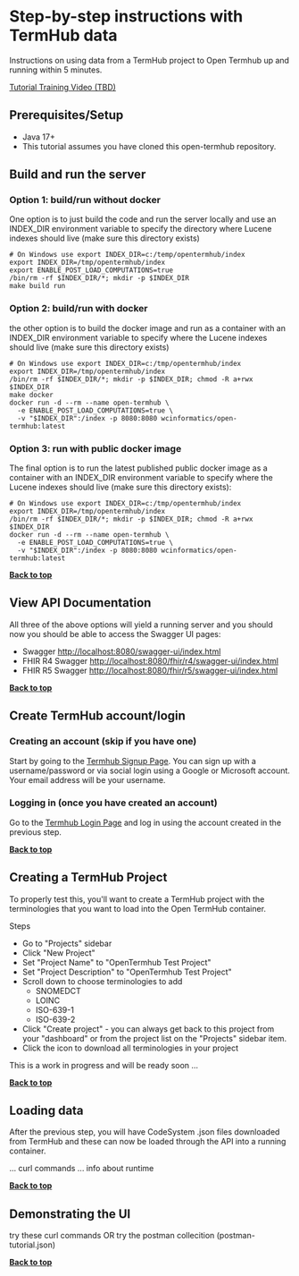 # Step-by-step instructions with TermHub data
Instructions on using data from a TermHub project to Open Termhub up and running within 5 minutes.

[Tutorial Training Video (TBD)](TBD)

## Prerequisites/Setup
* Java 17+
* This tutorial assumes you have cloned this open-termhub repository.


## Build and run the server

### Option 1: build/run without docker

One option is to just build the code and run the server locally and use an INDEX_DIR environment variable to specify the directory where Lucene indexes should live (make sure this directory exists)

```
# On Windows use export INDEX_DIR=c:/temp/opentermhub/index
export INDEX_DIR=/tmp/opentermhub/index
export ENABLE_POST_LOAD_COMPUTATIONS=true
/bin/rm -rf $INDEX_DIR/*; mkdir -p $INDEX_DIR
make build run
```

### Option 2: build/run with docker

the other option is to build the docker image and run as a container with an INDEX_DIR environment variable to specify where the Lucene indexes should live (make sure this directory exists)

```
# On Windows use export INDEX_DIR=c:/tmp/opentermhub/index
export INDEX_DIR=/tmp/opentermhub/index
/bin/rm -rf $INDEX_DIR/*; mkdir -p $INDEX_DIR; chmod -R a+rwx $INDEX_DIR
make docker
docker run -d --rm --name open-termhub \
  -e ENABLE_POST_LOAD_COMPUTATIONS=true \
  -v "$INDEX_DIR":/index -p 8080:8080 wcinformatics/open-termhub:latest
```

### Option 3: run with public docker image

The final option is to run the latest published public docker image as a container with an INDEX_DIR environment variable to specify where the Lucene indexes should live (make sure this directory exists):

```
# On Windows use export INDEX_DIR=c:/tmp/opentermhub/index
export INDEX_DIR=/tmp/opentermhub/index
/bin/rm -rf $INDEX_DIR/*; mkdir -p $INDEX_DIR; chmod -R a+rwx $INDEX_DIR
docker run -d --rm --name open-termhub \
  -e ENABLE_POST_LOAD_COMPUTATIONS=true \
  -v "$INDEX_DIR":/index -p 8080:8080 wcinformatics/open-termhub:latest
```

**[Back to top](#step-by-step-instructions-with-termhub-data)**

## View API Documentation

All three of the above options will yield a running server and you should now you should be able to access the Swagger UI pages:
* Swagger [http://localhost:8080/swagger-ui/index.html](http://localhost:8080/swagger-ui/index.html)
* FHIR R4 Swagger [http://localhost:8080/fhir/r4/swagger-ui/index.html](http://localhost:8080/fhir/r4/swagger-ui/index.html)
* FHIR R5 Swagger [http://localhost:8080/fhir/r5/swagger-ui/index.html](http://localhost:8080/fhir/r5/swagger-ui/index.html)


**[Back to top](#step-by-step-instructions-with-termhub-data)**

## Create TermHub account/login

### Creating an account (skip if you have one)

Start by going to the [Termhub Signup Page](https://app.terminologyhub.com/signup).  You can sign up with a username/password or via social login using a Google or Microsoft account.  Your email address will be your username.

### Logging in (once you have created an account)

Go to the [Termhub Login Page](https://app.terminologyhub.com/login) and log in using the account created in the previous step.

**[Back to top](#step-by-step-instructions-with-termhub-data)**

## Creating a TermHub Project

To properly test this, you'll want to create a TermHub project with the terminologies that you want to load into the Open TermHub container.

Steps
* Go to "Projects" sidebar
* Click "New Project"
* Set "Project Name" to "OpenTermhub Test Project"
* Set "Project Description" to "OpenTermhub Test Project"
* Scroll down to choose terminologies to add
  * SNOMEDCT
  * LOINC
  * ISO-639-1
  * ISO-639-2
* Click "Create project" - you can always get back to this project from your "dashboard" or from the project list on the "Projects" sidebar item.
* Click the icon to download all terminologies in your project
<need image>

This is a work in progress and will be ready soon ...

**[Back to top](#step-by-step-instructions-with-termhub-data)**

## Loading data

After the previous step, you will have CodeSystem .json files downloaded from TermHub and these can now be loaded through the API into a running container.

... curl commands ... info about runtime

**[Back to top](#step-by-step-instructions-with-termhub-data)**


## Demonstrating the UI

try these curl commands
OR try the postman collecition (postman-tutorial.json)

**[Back to top](#step-by-step-instructions-with-termhub-data)**
